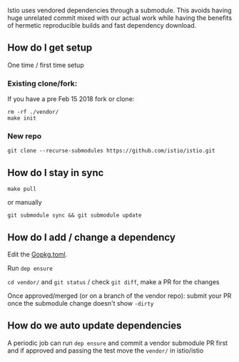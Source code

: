Istio uses vendored dependencies through a submodule. This avoids having huge unrelated commit mixed with our actual work while having the benefits of hermetic reproducible builds and fast dependency download.

## How do I get setup
One time / first time setup

### Existing clone/fork:

If you have a pre Feb 15 2018 fork or clone:

```
rm -rf ./vendor/
make init
```

### New repo
```
git clone --recurse-submodules https://github.com/istio/istio.git
```

## How do I stay in sync
```
make pull
```

or manually
```
git submodule sync && git submodule update
```

## How do I add / change a dependency

Edit the [Gopkg.toml](https://github.com/istio/istio/blob/master/Gopkg.toml).

Run `dep ensure`

`cd vendor/` and `git status` / check `git diff`, make a PR for the changes

Once approved/merged (or on a branch of the vendor repo): submit your PR once the submodule change doesn't show `-dirty`


## How do we auto update dependencies

A periodic job can run `dep ensure` and commit a vendor submodule PR first and if approved and passing the test move the `vendor/` in istio/istio
